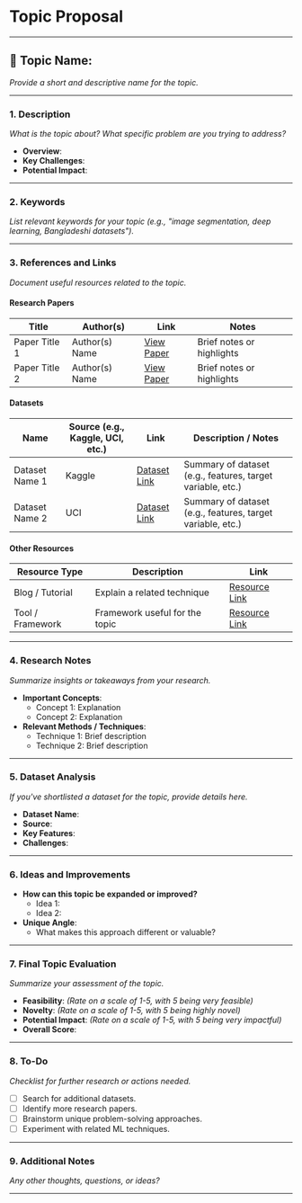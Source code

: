 # Topic Proposal
---

## 📝 **Topic Name**: 
_Provide a short and descriptive name for the topic._

---

### **1. Description**
_What is the topic about? What specific problem are you trying to address?_
- **Overview**: 
- **Key Challenges**:
- **Potential Impact**:

---

### **2. Keywords**
_List relevant keywords for your topic (e.g., "image segmentation, deep learning, Bangladeshi datasets")._

---

### **3. References and Links**
_Document useful resources related to the topic._

#### **Research Papers**
| Title                                                                                   | Author(s)               | Link                                                                                   | Notes |
|-----------------------------------------------------------------------------------------|-------------------------|----------------------------------------------------------------------------------------|-------|
| Paper Title 1                                                                           | Author(s) Name          | [View Paper](https://example.com)                                                     | Brief notes or highlights |
| Paper Title 2                                                                           | Author(s) Name          | [View Paper](https://example.com)                                                     | Brief notes or highlights |

#### **Datasets**
| Name                     | Source (e.g., Kaggle, UCI, etc.) | Link                                                                 | Description / Notes                                       |
|--------------------------|----------------------------------|----------------------------------------------------------------------|----------------------------------------------------------|
| Dataset Name 1           | Kaggle                          | [Dataset Link](https://example.com)                                 | Summary of dataset (e.g., features, target variable, etc.) |
| Dataset Name 2           | UCI                             | [Dataset Link](https://example.com)                                 | Summary of dataset (e.g., features, target variable, etc.) |

#### **Other Resources**
| Resource Type          | Description                   | Link                                                                 |
|-------------------------|-------------------------------|----------------------------------------------------------------------|
| Blog / Tutorial         | Explain a related technique   | [Resource Link](https://example.com)                                |
| Tool / Framework        | Framework useful for the topic | [Resource Link](https://example.com)                                |

---

### **4. Research Notes**
_Summarize insights or takeaways from your research._
- **Important Concepts**:
  - Concept 1: Explanation
  - Concept 2: Explanation
- **Relevant Methods / Techniques**:
  - Technique 1: Brief description
  - Technique 2: Brief description

---

### **5. Dataset Analysis**
_If you've shortlisted a dataset for the topic, provide details here._
- **Dataset Name**: 
- **Source**: 
- **Key Features**: 
- **Challenges**: 

---

### **6. Ideas and Improvements**
- **How can this topic be expanded or improved?**
  - Idea 1: 
  - Idea 2: 
- **Unique Angle**:
  - What makes this approach different or valuable?

---

### **7. Final Topic Evaluation**
_Summarize your assessment of the topic._
- **Feasibility**: _(Rate on a scale of 1-5, with 5 being very feasible)_
- **Novelty**: _(Rate on a scale of 1-5, with 5 being highly novel)_
- **Potential Impact**: _(Rate on a scale of 1-5, with 5 being very impactful)_
- **Overall Score**: 

---

### **8. To-Do**
_Checklist for further research or actions needed._
- [ ] Search for additional datasets.
- [ ] Identify more research papers.
- [ ] Brainstorm unique problem-solving approaches.
- [ ] Experiment with related ML techniques.

---

### **9. Additional Notes**
_Any other thoughts, questions, or ideas?_

---